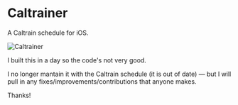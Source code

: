Caltrainer
==========

A Caltrain schedule for iOS.

![Caltrainer](http://a4.mzstatic.com/us/r1000/083/Purple/03/b6/a1/mzl.ixflicaf.320x480-75.jpg)

I built this in a day so the code's not very good.

I no longer mantain it with the Caltrain schedule (it is out of date) — but I will pull in any fixes/improvements/contributions that anyone makes.

Thanks!
